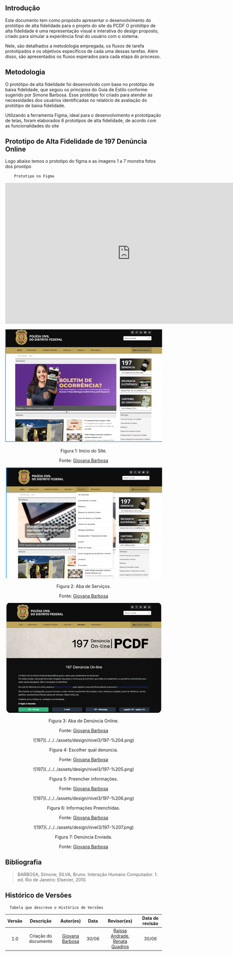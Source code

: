 ## Introdução
Este documento tem como propósito apresentar o desenvolvimento do protótipo de alta fidelidade para o projeto do site da PCDF O protótipo de alta fidelidade é uma representação visual e interativa do design proposto, criado para simular a experiência final do usuário com o sistema.

Nele, são detalhados a metodologia empregada, os fluxos de tarefa prototipados e os objetivos específicos de cada uma dessas tarefas. Além disso, são apresentados os fluxos esperados para cada etapa do processo.

## Metodologia
O protótipo de alta fidelidade foi desenvolvido com base no protótipo de baixa fidelidade, que seguiu os princípios do Guia de Estilo conforme sugerido por Simone Barbosa.  Esse protótipo foi criado para atender às necessidades dos usuários identificadas no relatório de avaliação do protótipo de baixa fidelidade.

Utilizando a ferramenta Figma, ideal para o desenvolvimento e prototipação de telas, foram elaborados 6 prototipos de alta fidelidade, de acordo com as funcionalidades do site 

## Prototipo de Alta Fidelidade de 197 Denúncia Online
Logo abaixo temos o prototipo do figma e as imagens 1 a 7 monstra fotos dos prootipo

        Prototipo no Figma
<iframe style="border: 1px solid rgba(0, 0, 0, 0.1);" width="800" height="450" src="https://www.figma.com/embed?embed_host=share&url=https%3A%2F%2Fwww.figma.com%2Fproto%2FB1PWtsiPq449mn9h92Yo4W%2FUntitled%3Fnode-id%3D1-19%26starting-point-node-id%3D1%253A19%26t%3DQP20lJ3711Vn2X3o-1" allowfullscreen></iframe>

![197](../../../assets/design/nivel3/197-%201.png)
<div align="center">
    <p> Figura 1: Inicio do Site.
        <center>  <p>Fonte: <a href="https://github.com/gio221">Giovana Barbosa</a></p></center>
    </p> 
</div>

![197](../../../assets/design/nivel3/197-%202.png)
<div align="center">
    <p> Figura 2: Aba de Serviços.
        <center>  <p>Fonte: <a href="https://github.com/gio221">Giovana Barbosa</a></p></center>
    </p> 
</div>

![197](../../../assets/design/nivel3/197-%203.png)
<div align="center">
    <p> Figura 3: Aba de Denúncia Online.
        <center>  <p>Fonte: <a href="https://github.com/gio221">Giovana Barbosa</a></p></center>
    </p> 
</div>

<center>
![197](../../../assets/design/nivel3/197-%204.png)
<div align="center">
    <p> Figura 4: Escolher qual denuncia.
        <center>  <p>Fonte: <a href="https://github.com/gio221">Giovana Barbosa</a></p></center>
    </p> 
</div></center>

<center>
![197](../../../assets/design/nivel3/197-%205.png)
<div align="center">
    <p> Figura 5: Preencher informações.
        <center>  <p>Fonte: <a href="https://github.com/gio221">Giovana Barbosa</a></p></center>
    </p> 
</div></center>

<center>
![197](../../../assets/design/nivel3/197-%206.png)
<div align="center">
    <p> Figura 6: Informações Preenchidas.
        <center>  <p>Fonte: <a href="https://github.com/gio221">Giovana Barbosa</a></p></center>
    </p> 
</div></center>

<center>
![197](../../../assets/design/nivel3/197-%207.png)
<div align="center">
    <p> Figura 7: Denúncia Enviada.
        <center>  <p>Fonte: <a href="https://github.com/gio221">Giovana Barbosa</a></p></center>
    </p> 
</div></center>

## Bibliografia
> BARBOSA, Simone; SILVA, Bruno. Interação Humano Computador. 1. ed. Rio de Janeiro: Elsevier, 2010.


## Histórico de Versões
      Tabela que descreve o Histórico de Versões

|     Versão       |     Descrição      |      Autor(es)      | Data           |  Revisor(es)          |Data de revisão|
| :----------------------------------------------------------: | :-------------------------------: | :-------------------------------------------------: | :-------------------------------: |  :-------------------------------: | :-------------------------------: |
| 1.0 | Criação do documento |[ Giovana Barbosa ](https://github.com/gio221) | 30/06 | [Raissa Andrade](https://github.com/RaissaAndradeS), [Renata Quadros](https://github.com/Renatinha28)| 30/06| 